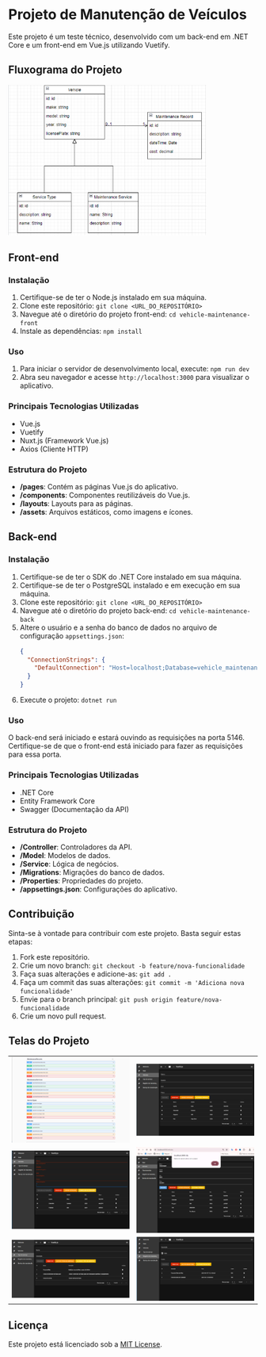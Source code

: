 # Projeto de Manutenção de Veículos

Este projeto é um teste técnico, desenvolvido com um back-end em .NET Core e um front-end em Vue.js utilizando Vuetify.

## Fluxograma do Projeto

<img src="zdzcodefront/public/fluxograma.png" alt="Guia" style="width: 400px; height: auto;">

## Front-end

### Instalação

1. Certifique-se de ter o Node.js instalado em sua máquina.
2. Clone este repositório: `git clone <URL_DO_REPOSITÓRIO>`
3. Navegue até o diretório do projeto front-end: `cd vehicle-maintenance-front`
4. Instale as dependências: `npm install`

### Uso

1. Para iniciar o servidor de desenvolvimento local, execute: `npm run dev`
2. Abra seu navegador e acesse `http://localhost:3000` para visualizar o aplicativo.

### Principais Tecnologias Utilizadas

- Vue.js
- Vuetify
- Nuxt.js (Framework Vue.js)
- Axios (Cliente HTTP)

### Estrutura do Projeto

- **/pages**: Contém as páginas Vue.js do aplicativo.
- **/components**: Componentes reutilizáveis do Vue.js.
- **/layouts**: Layouts para as páginas.
- **/assets**: Arquivos estáticos, como imagens e ícones.

## Back-end

### Instalação

1. Certifique-se de ter o SDK do .NET Core instalado em sua máquina.
2. Certifique-se de ter o PostgreSQL instalado e em execução em sua máquina.
3. Clone este repositório: `git clone <URL_DO_REPOSITÓRIO>`
4. Navegue até o diretório do projeto back-end: `cd vehicle-maintenance-back`
5. Altere o usuário e a senha do banco de dados no arquivo de configuração `appsettings.json`:
    ```json
    {
      "ConnectionStrings": {
        "DefaultConnection": "Host=localhost;Database=vehicle_maintenance;Username=seu_usuario;Password=sua_senha"
      }
    }
    ```
6. Execute o projeto: `dotnet run`

### Uso

O back-end será iniciado e estará ouvindo as requisições na porta 5146. Certifique-se de que o front-end está iniciado para fazer as requisições para essa porta.

### Principais Tecnologias Utilizadas

- .NET Core
- Entity Framework Core
- Swagger (Documentação da API)

### Estrutura do Projeto

- **/Controller**: Controladores da API.
- **/Model**: Modelos de dados.
- **/Service**: Lógica de negócios.
- **/Migrations**: Migrações do banco de dados.
- **/Properties**: Propriedades do projeto.
- **/appsettings.json**: Configurações do aplicativo.

## Contribuição

Sinta-se à vontade para contribuir com este projeto. Basta seguir estas etapas:

1. Fork este repositório.
2. Crie um novo branch: `git checkout -b feature/nova-funcionalidade`
3. Faça suas alterações e adicione-as: `git add .`
4. Faça um commit das suas alterações: `git commit -m 'Adiciona nova funcionalidade'`
5. Envie para o branch principal: `git push origin feature/nova-funcionalidade`
6. Crie um novo pull request.

## Telas do Projeto

<table>
  <tr>
    <td><img src="zdzcodefront/public/Swagger.png" alt="Bem-vindo" style="width: 400px; height: auto;"></td>
    <td><img src="zdzcodefront/public/veiculos.png" alt="Register-Error" style="width: 400px; height: auto;"></td>
  </tr>
  <tr>
    <td><img src="zdzcodefront/public/validacao-veiculo.png" alt="Register-Save" style="width: 400px; height: auto;"></td>
    <td><img src="zdzcodefront/public/veiculo-salvo.png" alt="API" style="width: 400px; height: auto;"></td>
  </tr>
  <tr>
    <td><img src="zdzcodefront/public/tipo-de-servico.png" alt="Register-Save" style="width: 400px; height: auto;"></td>
    <td><img src="zdzcodefront/public/registro-manutencao.png" alt="API" style="width: 400px; height: auto;"></td>
  </tr>
</table>



## Licença

Este projeto está licenciado sob a [MIT License](LICENSE).

